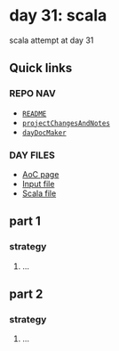 # day 31: scala
scala attempt at day 31
## Quick links
### REPO NAV
* [`README`](./README.md)
* [`projectChangesAndNotes`](./projectChangesAndNotes.md)
* [`dayDocMaker`](./dayDocMaker.md)
### DAY FILES
* [AoC page](https://adventofcode.com/2023/day/31)
* [Input file](https://adventofcode.com/2023/day/31/input)
* [Scala file](../../src/main/scala/day31.scala)
## part 1
### strategy
1. ...
## part 2
### strategy
1. ...

